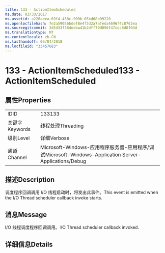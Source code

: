 ```yaml
---
title: 133 - ActionItemScheduled
ms.date: 03/30/2017
ms.assetid: a226aeea-69f4-438c-909b-05bd68b99220
ms.openlocfilehash: 7e2a59056bdef8e4f5d2a7afeda4696f4c8762ea
ms.sourcegitcommit: 3d5d33f384eeba41b2dff79d096f47ccc8d8f03d
ms.translationtype: MT
ms.contentlocale: zh-CN
ms.lasthandoff: 05/04/2018
ms.locfileid: "33457683"
---
```

# <a name="133---actionitemscheduled"></a><span data-ttu-id="436a4-102">133 - ActionItemScheduled</span><span class="sxs-lookup"><span data-stu-id="436a4-102">133 - ActionItemScheduled</span></span>
## <a name="properties"></a><span data-ttu-id="436a4-103">属性</span><span class="sxs-lookup"><span data-stu-id="436a4-103">Properties</span></span>  
  
|||  
|-|-|  
|<span data-ttu-id="436a4-104">ID</span><span class="sxs-lookup"><span data-stu-id="436a4-104">ID</span></span>|<span data-ttu-id="436a4-105">133</span><span class="sxs-lookup"><span data-stu-id="436a4-105">133</span></span>|  
|<span data-ttu-id="436a4-106">关键字</span><span class="sxs-lookup"><span data-stu-id="436a4-106">Keywords</span></span>|<span data-ttu-id="436a4-107">线程处理</span><span class="sxs-lookup"><span data-stu-id="436a4-107">Threading</span></span>|  
|<span data-ttu-id="436a4-108">级别</span><span class="sxs-lookup"><span data-stu-id="436a4-108">Level</span></span>|<span data-ttu-id="436a4-109">详细</span><span class="sxs-lookup"><span data-stu-id="436a4-109">Verbose</span></span>|  
|<span data-ttu-id="436a4-110">通道</span><span class="sxs-lookup"><span data-stu-id="436a4-110">Channel</span></span>|<span data-ttu-id="436a4-111">Microsoft-Windows-应用程序服务器-应用程序/调试</span><span class="sxs-lookup"><span data-stu-id="436a4-111">Microsoft-Windows-Application Server-Applications/Debug</span></span>|  
  
## <a name="description"></a><span data-ttu-id="436a4-112">描述</span><span class="sxs-lookup"><span data-stu-id="436a4-112">Description</span></span>  
 <span data-ttu-id="436a4-113">调度程序回调调用 I/O 线程启动时，将发出此事件。</span><span class="sxs-lookup"><span data-stu-id="436a4-113">This event is emitted when the I/O Thread scheduler callback invoke starts.</span></span>  
  
## <a name="message"></a><span data-ttu-id="436a4-114">消息</span><span class="sxs-lookup"><span data-stu-id="436a4-114">Message</span></span>  
 <span data-ttu-id="436a4-115">I/O 线程调度程序回调调用。</span><span class="sxs-lookup"><span data-stu-id="436a4-115">I/O Thread scheduler callback invoked.</span></span>  
  
## <a name="details"></a><span data-ttu-id="436a4-116">详细信息</span><span class="sxs-lookup"><span data-stu-id="436a4-116">Details</span></span>
